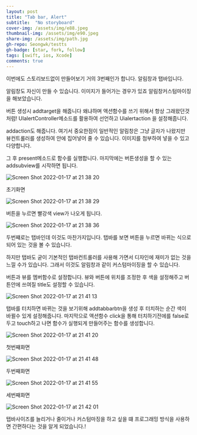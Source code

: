 ```yaml
---
layout: post
title: "Tab bar, Alert"
subtitle:  "No storyboard"
cover-img: /assets/img/e88.jpeg
thumbnail-img: /assets/img/e90.jpeg
share-img: /assets/img/path.jpg
gh-repo: Seongwk/testts
gh-badge: [star, fork, follow]
tags: [swift, ios, Xcode]
comments: true
---
```


이번에도 스토리보드없이 만들어보기 거의 3번째인가 합니다.
알림창과 탭바입니다.

알림창도 자신이 만들 수 있습니다. 이미지가 들어가는 경우가 있죠
알림창커스텀마이징을 해보았습니다.

버튼 생성시 addtarget을 해줍니다 왜냐하며 액션함수를 쓰기 위해서 항상 그래왔던것처럼!
UIalertController메소드를 활용하여 선언하고 Uialertaction 을 설정해줍니다.

addaction도 해줍니다. 여기서 중요한점이 일반적인 알림창은 그냥 글자가 나왔지만 뷰컨트롤러를 
생성하여 안에 집어넣어 줄 수 있습니다.
이미지를 첨부하여 넣을 수 있고 다양합니다.

그 후 present메소드로 함수를 실행합니다.
마지막에는 버튼생성을 할 수 있는 addsubview를 시작하면 됩니다.

![Screen Shot 2022-01-17 at 21 38 20](https://user-images.githubusercontent.com/40172001/149772192-22d51c2d-e75f-4bc6-9dc6-d1735455fa04.png)


초기화면

![Screen Shot 2022-01-17 at 21 38 29](https://user-images.githubusercontent.com/40172001/149772196-8d5a0909-3286-445f-bf2c-ed38ffda9e5b.png)

버튼을 누르면 빨강색 view가 나오게 됩니다.

![Screen Shot 2022-01-17 at 21 38 36](https://user-images.githubusercontent.com/40172001/149772208-bc38eb5e-28f8-4368-96cf-2bc3b9c0af85.png)

두번쨰로는 탭바인데 이것도 마찬가지입니다. 
탭바를 보면 버튼을 누르면 바뀌는 식으로 되어 있는 것을 볼 수 있습니다.

하지만 탭바도 굳이 기본적인 탭바컨트롤러를 사용해 가면서 디자인에 재미가 없는 것을 느낄 수가 있습니다.
그래서 이것도 알림창과 같이 커스텀마이징을 할 수 있습니다.

버튼과 뷰를 멤버함수로 설정합니다.
뷰와 버튼에 위치를 조정한 후 색을 설정해주고  버튼안에  쓰여질  title도 설정할 수 있습니다.

![Screen Shot 2022-01-17 at 21 41 13](https://user-images.githubusercontent.com/40172001/149773069-66644c71-5a70-49e5-818b-5619c40c4cda.png)


탭바를 터치하면 바뀌는 것을 보기위해 addtabbarbtn을 생성 후 터치하는 순간 색이 바뀔수 있게 설정해줍니다.
마지막으로 액션함수 click을 통해 터치하기전에를 false로 두고 touch하고 나면 함수가 실행되게 만들어주는 함수를 생성합니다.

![Screen Shot 2022-01-17 at 21 41 20](https://user-images.githubusercontent.com/40172001/149773075-6aaab384-6fcb-48db-afd5-7a9e1c864e16.png)


첫번쨰화면

![Screen Shot 2022-01-17 at 21 41 48](https://user-images.githubusercontent.com/40172001/149773092-934710d5-663b-443c-8d6e-e47f5488fb5d.png)


두번째화면

![Screen Shot 2022-01-17 at 21 41 55](https://user-images.githubusercontent.com/40172001/149773097-200134fa-8df8-4cdd-acdb-23fb6e95af7d.png)


세번째화면

![Screen Shot 2022-01-17 at 21 42 01](https://user-images.githubusercontent.com/40172001/149773106-3f30cb7f-d12b-4bb7-b8ac-d35993cd016c.png)


탭바사이즈를 늘리거나 줄이거나 커스텀마징을 하고 싶을 떄 프로그래밍 방식을 사용하면 간편하다는 것을 알게 되었습니다.!
